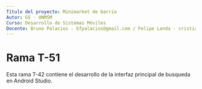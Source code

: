 ```yaml
---
Título del proyecto: Minimarket de barrio
Autor: G5 - UNMSM
Curso: Desarrollo de Sistemas Móviles
Docente: Bruno Palacios - bfpalacios@gmail.com / Felipe Landa - cristianlanda@java.com.pe
---
```


Rama T-51
==
Esta rama T-42 contiene el desarrollo de la interfaz principal de busqueda en Android Studio.

